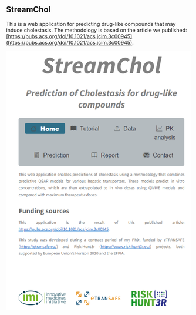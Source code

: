 StreamChol
---

This is a web application for predicting drug-like compounds that may induce cholestasis. The methodology is based on the article we published: [https://pubs.acs.org/doi/10.1021/acs.jcim.3c00945](https://pubs.acs.org/doi/10.1021/acs.jcim.3c00945).

![Texto alternativo](https://github.com/phi-grib/StreamChol/raw/main/cover%20page.PNG)
